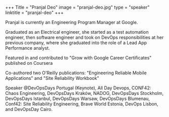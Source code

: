 +++
Title = "Pranjal Deo" 
image = "pranjal-deo.jpg" 
type = "speaker" 
linktitle = "pranjal-deo" 
+++

Pranjal is currently an Engineering Program Manager at Google. 

Graduated as an Electrical engineer, she started as a test automation engineer, then software engineer and took on DevOps responsibilities at her previous company, where she graduated into the role of a Lead App Performance analyst. 

Featured in and contributed to "Grow with Google Career Certificates" published on Coursera

Co-authored two O'Reilly publications: "Engineering Reliable Mobile Applications" and "Site Reliability Workbook"

Speaker @DevOpsDays Portugal (Keynote), All Day Devops, CONF42: Chaos Engineering, DevOpsDays Kraków, NADOG, DevOpsDays Stockholm, DevOpsDays Istanbul, DevOpsDays Warsaw, DevOpsDays Blumenau, Conf42: Site Reliability Engineering, Brave World Estonia, DevOps Lisbon, and DevOpsDay Cairo.
